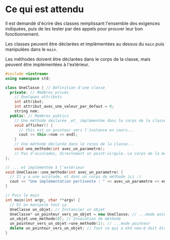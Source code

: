 # Ce qui est attendu

Il est demandé d'écrire des classes remplissant l'ensemble des exigences indiquées, puis de les tester par des appels pour prouver leur bon fonctionnement.

Les classes peuvent être déclarées et implémentées au dessus du `main` puis manipulées dans le `main`.

Les méthodes doivent être déclarées dans le corps de la classe, mais peuvent être implémentées à l'extérieur.

```c++
#include <iostream>
using namespace std;

class UneClasse { // Définition d'une classe
  private: // Membres privés
    // Quelques attributs
    int attribut;
    int attribut_avec_une_valeur_par_defaut = 0;
    string nom;
  public: // Membres publics
    // Une méthode déclarée _et_ implémentée dans le corps de la classe
    void afficher() {
      // this est un pointeur vers l'instance en cours...
      cout << this->nom << endl;
    }
    // Une méthode déclarée dans le corps de la classe...
    void une_methode(int avec_un_parametre);
    // Pas d'accolades, directement un point-virgule. Le corps de la méthode n'est pas ici.
};

// ... et implémentée à l'extérieur
void UneClasse::une_methode(int avec_un_parametre) {
  // Il y a une accolade, et donc un corps de méthode ici :)
  cout << "Une implémentation pertinente : " << avec_un_parametre << endl;
}

// Puis le main
int main(int argc, char **argv) {
  // Et on manipule tout ça
  UneClasse un_objet; // Instancier un objet
  UneClasse* un_pointeur_vers_un_objet = new UneClasse; // ...mode pointeur
  un_objet.une_methode(0); // Invocation de méthode
  un_pointeur_vers_un_objet->une_methode(1); // ...mode pointeur
  delete un_pointeur_vers_un_objet; // Tout ce qui a été new-é doit être delete-é
}
```
